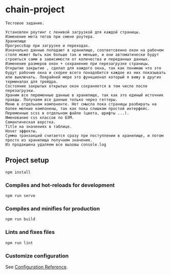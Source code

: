 # chain-project
```
Тестовое задание.

Установлен роутинг с ленивой загрузкой для каждой страницы.
Изменение мета тегов при смене роутера.
Хранилище
Прогрессбар при загрузке и переходах.
Изначально данные попадают в хранилище, соответсвенно окон на рабочем столе может быть как больше так и меньше, и они автоматически будут строиться сами в зависимости от количества и переданных данных.
Изменение размеров окон + сохранение при перезагрузке страницы.
Открытие закрытие , сделал для каждого окна, так как понимаю что это будут рабочие окна и скорее всего понадобится каждое из них показывать или выключать. Покрайней мере это функционал который я вижу в других терминалах для трейдра.
Состояние закрытых открытых окон сохраняется в том числе после перезагрузки.
Храним все переменные данные в хранилище, так как это единый источник правды. Получаем все данные только через геттеры.
Меню в отдельном компоненте. Нет смысла пока страницы разбирать на более мелкие компонены, так как пока слишком простой интерфейс.
Переменные scss в отдельном файле (цвета, шрифты ...).
Именование css классов по БЭМ.
Семантическая верстка.
Title на значениях в таблице.
Hover эффекты.
Сумма транзакций считается сразу при поступлении в хранилище, и потом просто из хранилища получаем значение.
Из продакшена удаляем все вызовы console.log

```
## Project setup
```
npm install
```

### Compiles and hot-reloads for development
```
npm run serve
```

### Compiles and minifies for production
```
npm run build
```

### Lints and fixes files
```
npm run lint
```

### Customize configuration
See [Configuration Reference](https://cli.vuejs.org/config/).
